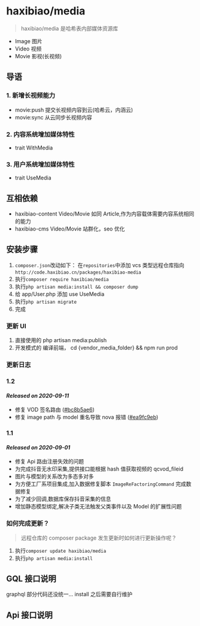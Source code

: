 # haxibiao/media

> haxibiao/media 是哈希表内部媒体资源库

-   Image 图片
-   Video 视频
-   Movie 影视(长视频)

## 导语

### 1. 新增长视频能力

-   movie:push 提交长视频内容到云(哈希云，内涵云)
-   movie:sync 从云同步长视频内容

### 2. 内容系统增加媒体特性

-   trait WithMedia

### 3. 用户系统增加媒体特性

-   trait UseMedia

## 互相依赖

-   haxibiao-content Video/Movie 如同 Article,作为内容载体需要内容系统相同的能力
-   haxibiao-cms Video/Movie 站群化，seo 优化

## 安装步骤

1. `composer.json`改动如下：
   在`repositories`中添加 vcs 类型远程仓库指向
   `http://code.haxibiao.cn/packages/haxibiao-media`
2. 执行`composer require haxibiao/media`
3. 执行`php artisan media:install && composer dump`
4. 给 app/User.php 添加 use UseMedia
5. 执行`php artisan migrate`
6. 完成

### 更新 UI

1. 直接使用的 php artisan media:publish
2. 开发模式的 编译前端， cd {vendor_media_folder} && npm run prod

### 更新日志

### **1.2**

#### _Released on 2020-09-11_

-   修复 VOD 签名路由 ([#bc8b5ae6](http://code.haxibiao.cn/packages/haxibiao-media/commit/bc8b5ae69ff17885ed1236f8dd53316fc2545c47))
-   修复 image path 与 model 重名导致 nova 报错 ([#ea9fc9eb](http://code.haxibiao.cn/packages/haxibiao-media/commit/ea9fc9eb6aac8fc419b88322496b9da29c8f56a5))

### **1.1**

#### _Released on 2020-09-01_

-   修复 Api 路由注册失效的问题
-   为完成抖音无水印采集,提供接口能根据 hash 值获取视频的 qcvod_fileid
-   图片与模型的关系改为多态多对多
-   为方便工厂系项目集成,加入数据修复脚本 `ImageReFactoringCommand` 完成数据修复
-   为了减少回调,数据库保存抖音采集的信息
-   增加静态模型绑定,解决子类无法触发父类事件以及 Model 的扩展性问题

### 如何完成更新？

> 远程仓库的 composer package 发生更新时如何进行更新操作呢？

1. 执行`composer update haxibiao/media`
2. 执行`php artisan media:install`

## GQL 接口说明

graphql 部分代码还没统一... install 之后需要自行维护

## Api 接口说明
